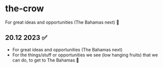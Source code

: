 # the-crow
For great ideas and opportunities (The Bahamas next) :palm_tree:

## 20.12 2023 :white_check_mark:

* For great ideas and opportunities (The Bahamas next)
* For the things/stuff or opportunities we see (low hanging fruits) that we can do, to get to The Bahamas :palm_tree:

## 

